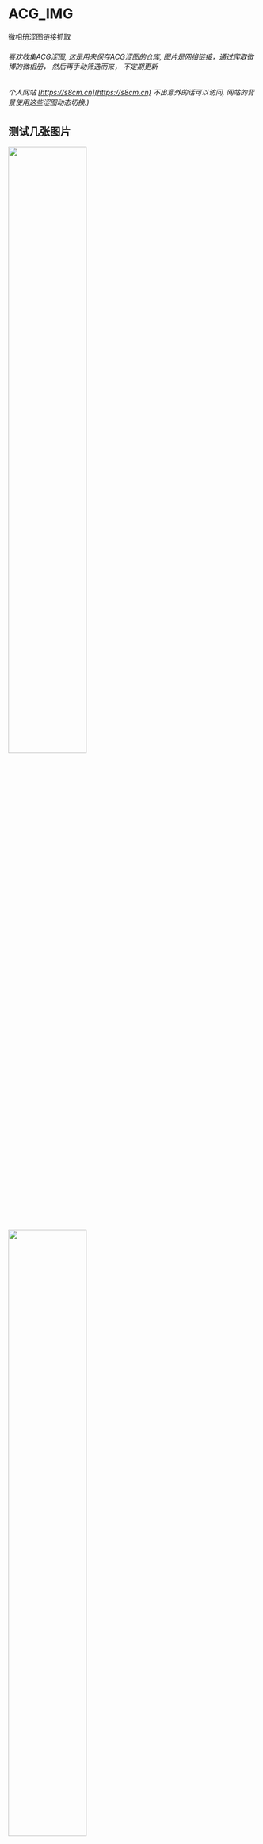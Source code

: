 # ACG_IMG
微相册涩图链接抓取

###### 喜欢收集ACG涩图, 这是用来保存ACG涩图的仓库, 图片是网络链接，通过爬取微博的微相册， 然后再手动筛选而来， 不定期更新
###### 个人网站 [https://s8cm.cn](https://s8cm.cn) 不出意外的话可以访问, 网站的背景使用这些涩图动态切换:)
## 测试几张图片

<img src="http://wx1.sinaimg.cn/large/586f5255gy1g0woqz9wxdj20u016fh81.jpg" width="56%"/>
<img src="http://wx2.sinaimg.cn/large/586f5255gy1g0wvn9lgt6j21c00u0qi9.jpg" width="56%"/>
<img src="http://wx2.sinaimg.cn/large/586f5255gy1g0wou68b9oj20jq0rskb7.jpg" width="56%"/>
<img src="http://wx2.sinaimg.cn/large/586f5255gy1g0vnrbkq4vj20u01bqnpe.jpg" width="56%"/>
<img src="http://wx3.sinaimg.cn/large/586f5255gy1g0vd70i9bsj20lw0w8gyg.jpg" width="56%"/>

## 就酱紫叭

